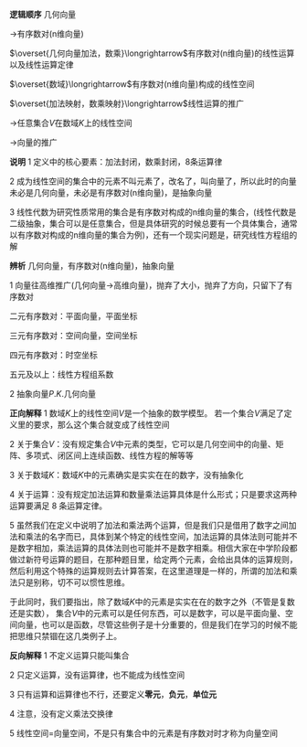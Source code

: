 **逻辑顺序**
几何向量

$\longrightarrow$有序数对(n维向量)

$\overset{几何向量加法，数乘}\longrightarrow$有序数对(n维向量)的线性运算以及线性运算定律

$\overset{数域}\longrightarrow$有序数对(n维向量)构成的线性空间

$\overset{加法映射，数乘映射}\longrightarrow$线性运算的推广

$\longrightarrow$任意集合$V$在数域$K$上的线性空间

$\longrightarrow$向量的推广

**说明**
1 定义中的核心要素：加法封闭，数乘封闭，8条运算律

2 成为线性空间的集合中的元素不叫元素了，改名了，叫向量了，所以此时的向量未必是几何向量，未必是有序数对(n维向量)，是抽象向量

3 线性代数为研究性质常用的集合是有序数对构成的n维向量的集合，(线性代数是二级抽象，集合可以是任意集合，但是具体研究的时候总要有一个具体集合，通常以有序数对构成的n维向量的集合为例)，还有一个现实问题是，研究线性方程组的解

**辨析**
几何向量，有序数对(n维向量)，抽象向量

1 向量往高维推广(几何向量→高维向量)，抛弃了大小，抛弃了方向，只留下了有序数对

二元有序数对：平面向量，平面坐标

三元有序数对：空间向量，空间坐标

四元有序数对：时空坐标

五元及以上：线性方程组系数

2 抽象向量$P.K.$几何向量

**正向解释**
1 数域$K$上的线性空间$V$是一个抽象的数学模型。
若一个集合$V$满足了定义里的要求，那么这个集合就变成了线性空间

2 关于集合$V$：没有规定集合$V$中元素的类型，它可以是几何空间中的向量、矩阵、多项式、闭区间上连续函数、线性方程的解等等

3 关于数域$K$：数域$K$中的元素确实是实实在在的数字，没有抽象化

4 关于运算：没有规定加法运算和数量乘法运算具体是什么形式；只是要求这两种运算要满足 8 条运算定律。

5 虽然我们在定义中说明了加法和乘法两个运算，但是我们只是借用了数字之间加法和乘法的名字而已，具体到某个特定的线性空间，加法运算的具体法则可能并不是数字相加，乘法运算的具体法则也可能并不是数字相乘。相信大家在中学阶段都做过新符号运算的题目，在那种题目里，给定两个元素，会给出具体的运算规则，然后利用这个特殊的运算规则去计算答案，在这里道理是一样的，所谓的加法和乘法只是别称，切不可以惯性思维。

于此同时，我们要指出，除了数域$K$中的元素是实实在在的数字之外（不管是复数还是实数）， 集合$V$中的元素可以是任何东西，可以是数字，可以是平面向量、空间向量，也可以是函数，尽管这些例子是十分重要的，但是我们在学习的时候不能把思维只禁锢在这几类例子上。

**反向解释**
1 不定义运算只能叫集合

2 只定义运算，没有运算律，也不能成为线性空间

3 只有运算和运算律也不行，还要定义**零元**，**负元**，**单位元**

4 注意，没有定义乘法交换律

5 线性空间$=$向量空间，不是只有集合中的元素是有序数对时才称为向量空间